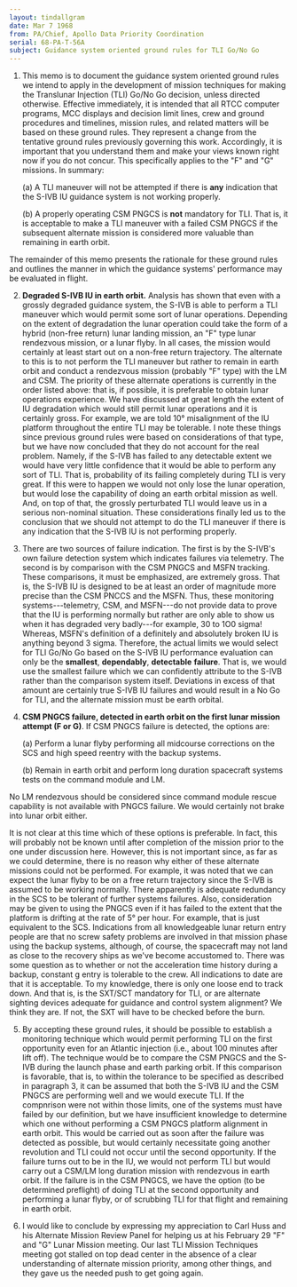 ```yaml
---
layout: tindallgram
date: Mar 7 1968
from: PA/Chief, Apollo Data Priority Coordination
serial: 68-PA-T-56A
subject: Guidance system oriented ground rules for TLI Go/No Go
---
```


1.  This memo is to document the guidance system oriented ground rules we
intend to apply in the development of mission techniques for making the
Translunar Injection (TLI) Go/No Go decision, unless directed otherwise.
Effective immediately, it is intended that all RTCC computer programs, MCC
displays and decision limit lines, crew and ground procedures and timelines,
mission rules, and related matters will be based on these ground rules.
They represent a change from the tentative ground rules previously governing
this work.  Accordingly, it is important that you understand them and make
your views known right now if you do not concur. This specifically applies
to the "F" and "G" missions.  In summary:

     (a)  A TLI maneuver will not be attempted if there is __any__ indication
that the S-IVB IU guidance system is not working properly.

     (b)  A properly operating CSM PNGCS is __not__ mandatory for TLI.  That is,
it is acceptable to make a TLI maneuver with a failed CSM PNGCS if the
subsequent alternate mission is considered more valuable than remaining in
earth orbit.

The remainder of this memo presents the rationale for these ground rules
and outlines the manner in which the guidance systems' performance may be
evaluated in flight.

2.  __Degraded S-IVB IU in earth orbit.__
    Analysis has shown that even with a grossly degraded guidance system,
the S-IVB is able to perform a TLI maneuver which would permit some sort
of lunar operations.  Depending on the extent of degradation the lunar
operation could take the form of a hybrid (non-free return) lunar landing
mission, an "F" type lunar rendezvous mission, or a lunar flyby.  In all
cases, the mission would certainly at least start out on a non-free return
trajectory.  The alternate to this is to not perform the TLI maneuver but
rather to remain in earth orbit and conduct a rendezvous mission (probably
"F" type) with the LM and CSM.  The priority of these alternate operations
is currently in the order listed above: that is, if possible, it is
preferable to obtain lunar operations experience. We have discussed at
great length the extent of IU degradation which would still permit
lunar operations and it is certainly gross.  For example, we are told
10° misalignment of the IU platform throughout the entire TLI may be
tolerable.  I note these things since previous ground rules were based
on considerations of that type, but we have now concluded that they do
not account for the real problem.  Namely, if the S-IVB has failed to
any detectable extent we would have very little confidence that it would
be able to perform any sort of TLI.  That is, probability of its failing
completely during TLI is very great.  If this were to happen we would not
only lose the lunar operation, but would lose the capability of doing an
earth orbital mission as well.  And, on top of that, the grossly perturbated
TLI would leave us in a serious non-nominal situation. These considerations
finally led us to the conclusion that we should not attempt to do the TLI
maneuver if there is any indication that the S-IVB IU is not performing
properly.

3.  There are two sources of failure indication.  The first is by the S-IVB's
own failure detection system which indicates failures via telemetry.  The
second is by comparison with the CSM PNGCS and MSFN tracking.  These
comparisons, it must be emphasized, are extremely gross.  That is, the S-IVB
IU is designed to be at least an order of magnitude more precise than the
CSM PNCCS and the MSFN.  Thus, these monitoring systems---telemetry, CSM,
and MSFN---do not provide data to prove that the IU is performing normally
but rather are only able to show us when it has degraded very badly---for
example, 30 to 1O0 sigma!  Whereas, MSFN's definition of a definitely and
absolutely broken IU is anything beyond 3 sigma.  Therefore, the actual
limits we would select for TLI Go/No Go based on the S-IVB IU performance
evaluation can only be the __smallest__, __dependably__, __detectable__ __failure__.  That
is, we would use the smallest failure which we can confidently attribute
to the S-IVB rather than the comparison system itself.  Deviations in
excess of that amount are certainly true S-IVB IU failures and would result
in a No Go for TLI, and the alternate mission must be earth orbital.

4.  __CSM PNGCS failure, detected in earth orbit on the first lunar mission
attempt (F or G)__.
    If CSM PNGCS failure is detected, the options are:

    (a)  Perform a lunar flyby performing all midcourse corrections on the
SCS and high speed reentry with the backup systems.

    (b)  Remain in earth orbit and perform long duration spacecraft systems
tests on the command module and LM.

No LM rendezvous should be considered since command module rescue capability
is not available with PNGCS failure.  We would certainly not brake into
lunar orbit either.

It is not clear at this time which of these options is preferable.  In
fact, this will probably not be known until after completion of the
mission prior to the one under discussion here.  However, this is not
important since, as far as we could determine, there is no reason why
either of these alternate missions could not be performed.  For example,
it was noted that we can expect the lunar flyby to be on a free return
trajectory since the S-IVB is assumed to be working normally.  There
apparently is adequate redundancy in the SCS to be tolerant of further
systems failures.  Also, consideration may be given to using the PNGCS
even if it has failed to the extent that the platform is drifting at
the rate of 5° per hour.  For example, that is just equivalent to the
SCS.  Indications from all knowledgeable lunar return entry people are
that no screw safety problems are involved in that mission phase using
the backup systems, although, of course, the spacecraft may not land
as close to the recovery ships as we've become accustomed to.  There
was some question as to whether or not the acceleration time history
during a backup, constant g entry is tolerable to the crew.  All
indications to date are that it is acceptable.  To my knowledge, there
is only one loose end to track down.  And that is, is the SXT/SCT
mandatory for TLI, or are alternate sighting devices adequate for
guidance and control system alignment?  We think they are.  If not, the
SXT will have to be checked before the burn.

5.  By accepting these ground rules, it should be possible to establish
a monitoring technique which would permit performing TLI on the first
opportunity even for an Atlantic injection (i.e., about 100 minutes 
after lift off).  The technique would be to compare the CSM PNGCS and
the S-IVB during the launch phase and earth parking orbit.  If this
comparison is favorable, that is, to within the tolerance to be
specified as described in paragraph 3, it can be assumed that both the
S-IVB IU and the CSM PNGCS are performing well and we would execute TLI.
If the compnrison were not within those limits, one of the systems must
have failed by our definition, but we have insufficient knowledge to
determine which one without performing a CSM PNGCS platform alignment in
earth orbit.  This would be carried out as soon after the failure was
detected as possible, but would certainly necessitate going another
revolution and TLI could not occur until the second opportunity.  If the
failure turns out to be in the IU, we would not perform TLI but would
carry out a CSM/LM long duration mission with rendezvous in earth orbit.
If the failure is in the CSM PNGCS, we have the option (to be determined
preflight) of doing TLI at the second opportunity and performing a lunar
flyby, or of scrubbing TLI for that flight and remaining in earth orbit.


6.  I would like to conclude by expressing my appreciation to Carl Huss
and his Alternate Mission Review Panel for helping us at his February 29
"F" and "G" Lunar Mission meeting.  Our last TLI Mission Techniques
meeting got stalled on top dead center in the absence of a clear understanding
of alternate mission priority, among other things, and they
gave us the needed push to get going again.
